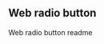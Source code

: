 Web radio button
--------------------------------------------------------------------

Web radio button readme
